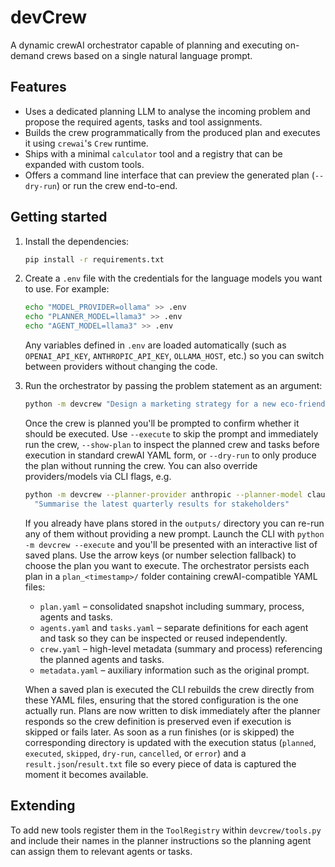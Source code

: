 # devCrew

A dynamic crewAI orchestrator capable of planning and executing on-demand crews
based on a single natural language prompt.

## Features

- Uses a dedicated planning LLM to analyse the incoming problem and propose the
  required agents, tasks and tool assignments.
- Builds the crew programmatically from the produced plan and executes it using
  `crewai`'s `Crew` runtime.
- Ships with a minimal `calculator` tool and a registry that can be expanded
  with custom tools.
- Offers a command line interface that can preview the generated plan (`--dry-run`)
  or run the crew end-to-end.

## Getting started

1. Install the dependencies:

   ```bash
   pip install -r requirements.txt
   ```

2. Create a `.env` file with the credentials for the language models you want to
   use. For example:

   ```bash
   echo "MODEL_PROVIDER=ollama" >> .env
   echo "PLANNER_MODEL=llama3" >> .env
   echo "AGENT_MODEL=llama3" >> .env
   ```

   Any variables defined in `.env` are loaded automatically (such as
   `OPENAI_API_KEY`, `ANTHROPIC_API_KEY`, `OLLAMA_HOST`, etc.) so you can switch
   between providers without changing the code.

3. Run the orchestrator by passing the problem statement as an argument:

   ```bash
   python -m devcrew "Design a marketing strategy for a new eco-friendly water bottle"
   ```

   Once the crew is planned you'll be prompted to confirm whether it should be
   executed. Use `--execute` to skip the prompt and immediately run the crew,
   `--show-plan` to inspect the planned crew and tasks before execution in
   standard crewAI YAML form, or `--dry-run` to only produce the plan without
   running the crew. You can also override providers/models via CLI flags, e.g.

   ```bash
   python -m devcrew --planner-provider anthropic --planner-model claude-3-haiku \
     "Summarise the latest quarterly results for stakeholders"
   ```

   If you already have plans stored in the `outputs/` directory you can re-run
   any of them without providing a new prompt. Launch the CLI with
   `python -m devcrew --execute` and you'll be presented with an interactive
   list of saved plans. Use the arrow keys (or number selection fallback) to
   choose the plan you want to execute. The orchestrator persists each plan in a
   `plan_<timestamp>/` folder containing crewAI-compatible YAML files:

   - `plan.yaml` – consolidated snapshot including summary, process, agents and
     tasks.
   - `agents.yaml` and `tasks.yaml` – separate definitions for each agent and
     task so they can be inspected or reused independently.
   - `crew.yaml` – high-level metadata (summary and process) referencing the
     planned agents and tasks.
   - `metadata.yaml` – auxiliary information such as the original prompt.

   When a saved plan is executed the CLI rebuilds the crew directly from these
   YAML files, ensuring that the stored configuration is the one actually run.
   Plans are now written to disk immediately after the planner responds so the
   crew definition is preserved even if execution is skipped or fails later.
   As soon as a run finishes (or is skipped) the corresponding directory is
   updated with the execution status (`planned`, `executed`, `skipped`,
   `dry-run`, `cancelled`, or `error`) and a `result.json`/`result.txt` file so
   every piece of data is captured the moment it becomes available.

## Extending

To add new tools register them in the `ToolRegistry` within `devcrew/tools.py`
and include their names in the planner instructions so the planning agent can
assign them to relevant agents or tasks.
